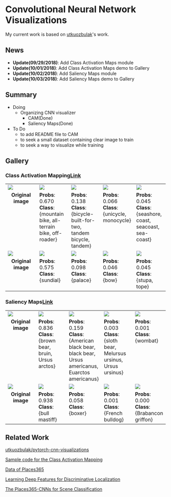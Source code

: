 # Convolutional Neural Network Visualizations
My current work is based on [utkuozbulak](https://github.com/utkuozbulak/pytorch-cnn-visualizations)'s work.

## News
- **Update(09/29/2018)**: Add Class Activation Maps module
- **Update(10/01/2018)**: Add Class Activation Maps demo to Gallery
- **Update(10/02/2018)**: Add Saliency Maps module
- **Update(10/03/2018)**: Add Saliency Maps demo to Gallery


## Summary
- Doing 
    - Organizing CNN visualizer
        + CAM(Done)
        + Saliency Maps(Done)
- To Do
    -  to add README file to CAM
    - to seek a small dataset containing clear image to train
    - to seek a way to visualize while training

## Gallery

### Class Activation Mapping[Link](https://arxiv.org/pdf/1512.04150.pdf)

<table border=0 >
    <tbody>
        <tr>
            <td width="20%" > <img src="https://github.com/sysu-zjw/XAI-Project/blob/master/images/ClassActivationMaps/bike_0.jpg"> </td>
            <td width="20%"> <img src="https://github.com/sysu-zjw/XAI-Project/blob/master/images/ClassActivationMaps/bike_1.jpg"> </td>
            <td width="20%"> <img src="https://github.com/sysu-zjw/XAI-Project/blob/master/images/ClassActivationMaps/bike_2.jpg"> </td>
            <td width="20%"> <img src="https://github.com/sysu-zjw/XAI-Project/blob/master/images/ClassActivationMaps/bike_3.jpg"> </td>
            <td width="20%"> <img src="https://github.com/sysu-zjw/XAI-Project/blob/master/images/ClassActivationMaps/bike_4.jpg"> </td>
        </tr>
         <tr>
            <td align="center" valign="top">  <b>Original image</b> </td>
            <td align="left" valign="top"> <b>Probs</b>: 0.670<br /> <b>Class</b>: {mountain bike, all-terrain bike, off-roader}
            <td align="left" valign="top"> <b>Probs</b>: 0.138<br /> <b>Class</b>: {bicycle-built-for-two, tandem bicycle, tandem}
            <td align="left" valign="top"> <b>Probs</b>: 0.066<br /> <b>Class</b>: {unicycle, monocycle}
            <td align="left" valign="top"> <b>Probs</b>: 0.045<br /> <b>Class</b>: {seashore, coast, seacoast, sea-coast}
        </tr>
        <tr>
            <td width="20%" > <img src="https://github.com/sysu-zjw/XAI-Project/blob/master/images/ClassActivationMaps/HKUST_0.jpg"> </td>
            <td width="20%"> <img src="https://github.com/sysu-zjw/XAI-Project/blob/master/images/ClassActivationMaps/HKUST_1.jpg"> </td>
            <td width="20%"> <img src="https://github.com/sysu-zjw/XAI-Project/blob/master/images/ClassActivationMaps/HKUST_2.jpg"> </td>
            <td width="20%"> <img src="https://github.com/sysu-zjw/XAI-Project/blob/master/images/ClassActivationMaps/HKUST_3.jpg"> </td>
            <td width="20%"> <img src="https://github.com/sysu-zjw/XAI-Project/blob/master/images/ClassActivationMaps/HKUST_4.jpg"> </td>
        </tr>
         <tr>
            <td align="center" valign="top">  <b>Original image</b> <br />  </td>
            <td align="left" valign="top"> <b>Probs</b>: 0.575<br /> <b>Class</b>: {sundial}
            <td align="left" valign="top"> <b>Probs</b>: 0.098<br /> <b>Class</b>: {palace}
            <td align="left" valign="top"> <b>Probs</b>: 0.046<br /> <b>Class</b>: {bow}
            <td align="left" valign="top"> <b>Probs</b>: 0.045<br /> <b>Class</b>: {stupa, tope}
        </tr>
    </tbody>
</table>

### Saliency Maps[Link](https://arxiv.org/abs/1312.6034)
<table border=0 >
    <tbody>
        <tr>
            <td width="20%" > <img src="https://github.com/sysu-zjw/XAI-Project/blob/master/images/SaliencyMaps/bear_0.jpg"> </td>
            <td width="20%"> <img src="https://github.com/sysu-zjw/XAI-Project/blob/master/images/SaliencyMaps/bear_1.jpg"> </td>
            <td width="20%"> <img src="https://github.com/sysu-zjw/XAI-Project/blob/master/images/SaliencyMaps/bear_2.jpg"> </td>
            <td width="20%"> <img src="https://github.com/sysu-zjw/XAI-Project/blob/master/images/SaliencyMaps/bear_3.jpg"> </td>
            <td width="20%"> <img src="https://github.com/sysu-zjw/XAI-Project/blob/master/images/SaliencyMaps/bear_4.jpg"> </td>
        </tr>
         <tr>
            <td align="center" valign="top">  <b>Original image</b> </td>
            <td align="left" valign="top"> <b>Probs</b>: 0.836<br /> <b>Class</b>: {brown bear, bruin, Ursus arctos}
            <td align="left" valign="top"> <b>Probs</b>: 0.159<br /> <b>Class</b>: {American black bear, black bear, Ursus americanus, Euarctos americanus}
            <td align="left" valign="top"> <b>Probs</b>: 0.003<br /> <b>Class</b>: {sloth bear, Melursus ursinus, Ursus ursinus}
            <td align="left" valign="top"> <b>Probs</b>: 0.001<br /> <b>Class</b>: {wombat}
        </tr>
        <tr>
            <td width="20%" > <img src="https://github.com/sysu-zjw/XAI-Project/blob/master/images/SaliencyMaps/mastiff_0.jpg"> </td>
            <td width="20%"> <img src="https://github.com/sysu-zjw/XAI-Project/blob/master/images/SaliencyMaps/mastiff_1.jpg"> </td>
            <td width="20%"> <img src="https://github.com/sysu-zjw/XAI-Project/blob/master/images/SaliencyMaps/mastiff_2.jpg"> </td>
            <td width="20%"> <img src="https://github.com/sysu-zjw/XAI-Project/blob/master/images/SaliencyMaps/mastiff_3.jpg"> </td>
            <td width="20%"> <img src="https://github.com/sysu-zjw/XAI-Project/blob/master/images/SaliencyMaps/mastiff_4.jpg"> </td>
        </tr>
         <tr>
            <td align="center" valign="top">  <b>Original image</b> <br />  </td>
            <td align="left" valign="top"> <b>Probs</b>: 0.938<br /> <b>Class</b>: {bull mastiff}
            <td align="left" valign="top"> <b>Probs</b>: 0.058<br /> <b>Class</b>: {boxer}
            <td align="left" valign="top"> <b>Probs</b>: 0.001<br /> <b>Class</b>: {French bulldog}
            <td align="left" valign="top"> <b>Probs</b>: 0.000<br /> <b>Class</b>: {Brabancon griffon}
        </tr>
    </tbody>
</table>

## Related Work
[utkuozbulak/pytorch-cnn-visualizations](https://github.com/utkuozbulak/pytorch-cnn-visualizations)

[Sample code for the Class Activation Mapping](https://github.com/metalbubble/CAM)

[Data of Places365](http://places2.csail.mit.edu/download.html)

[Learning Deep Features for Discriminative Localization](http://cnnlocalization.csail.mit.edu/)

[The Places365-CNNs for Scene Classification](https://github.com/CSAILVision/places365)



